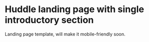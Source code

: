 # Huddle landing page with single introductory section

Landing page template, will make it mobile-friendly soon.